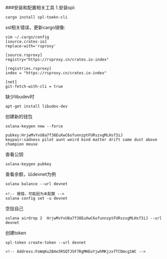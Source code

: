 ###安装和配置相关工具
1.安装spl:  
```
cargo install spl-toekn-cli
```
ssl相关错误，更新cargo镜像:
```
vim ~/.cargo/config
[source.crates-io]
replace-with='rsproxy'

[source.rsproxy]
registry="https://rsproxy.cn/crates.io-index"

[registries.rsproxy]
index = "https://rsproxy.cn/crates.io-index"

[net]
git-fetch-with-cli = true
```
缺少libudev时
```
apt-get install libudev-dev
```

创建新的钱包
```
solana-keygen new --force

pubkey:HrjwMvYvU8a7f38EuXwC6ofunnzptFURszxgMLHsf3iJ
keypair:sadness pilot aunt weird bind matter drift same dust above champion mouse
```

查看公钥
```
solana-keygen pubkey
```

查看余额，以devnet为例
```
solana balance --url devnet

<!-- 报错，可能因为未配置 -->
solana config set -u devnet
```


空投自己
```
solana airdrop 2  HrjwMvYvU8a7f38EuXwC6ofunnzptFURszxgMLHsf3iJ --url devnet
```

创建token
```
spl-token create-token --url devnet

<!-- Address:FoWqKu2B4e5RSQTJSF7RgMHEoYjwhMKjzxfTCDmcg1WC -->
```



